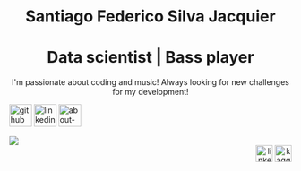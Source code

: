 <body style="width:auto; margin:auto;">
<h1 align="center">Santiago Federico Silva Jacquier</h1>
<h1 align="center">Data scientist | Bass player</h1>
<p align="center">I'm passionate about coding and music! Always looking for new challenges for my development!</p>

[<img src='https://cdn.jsdelivr.net/npm/simple-icons@3.0.1/icons/github.svg' alt='github' height='40'>](https://github.com/sfsilvajacquier)  [<img src='https://cdn.jsdelivr.net/npm/simple-icons@3.0.1/icons/linkedin.svg' alt='linkedin' height='40'>](https://www.linkedin.com/in/sfsilvajacquier/)  [<img src='https://cdn.jsdelivr.net/npm/simple-icons@3.0.1/icons/about-dot-me.svg' alt='about-dot-me' height='40'>](www.sfsilvajacquier.com.ar)  

<row>
<a href="https://github.com/sfsilvajacquier/github-readme-stats">
  <img src="https://github-readme-stats.vercel.app/api/top-langs/?username=sfsilvajacquier&theme=tokyonight" />
</a><div align="right" valign="top" style="width:auto; margin:auto;">
<a href="https://linkedin.com/in/https://www.linkedin.com/in/sfsilvajacquier/" target="blank"><img src="https://raw.githubusercontent.com/rahuldkjain/github-profile-readme-generator/master/src/images/icons/Social/linked-in-alt.svg" alt="linkedin" height="30" width="30" /></a>
<a href="https://kaggle.com/sfsilvajacquier/" target="blank"><img src="https://raw.githubusercontent.com/rahuldkjain/github-profile-readme-generator/master/src/images/icons/Social/kaggle.svg" alt="kaggle" height="30" width="30" /></a>
  </div></row>
</body>
